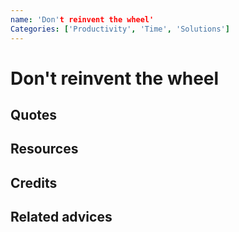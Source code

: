 ```yaml
---
name: 'Don't reinvent the wheel'
Categories: ['Productivity', 'Time', 'Solutions']
---
```

# Don't reinvent the wheel

## Quotes

## Resources

## Credits

## Related advices

